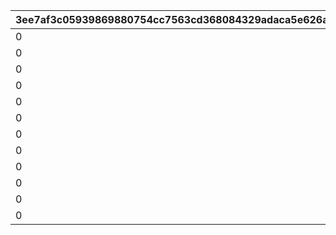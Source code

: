 |3ee7af3c05939869880754cc7563cd368084329adaca5e626a3bef482206b48b|5c202ebef0965468c5d044de5c20e609e3ef1d8d3b72e4148951b9652b55561d|d1267223bfa493b4c5b327cc62b59bb8b6d949a1dcc02c94005d3bd5f715d310|609c2faf66080dd2e7c4c47717791091312230e213ea5107abfb29c5cfe8ac44|59fc9128ed6cf22b463146a854718a0315f43de0b93093d3c95794ce525cc723|53e8033c5b6b50af3eaf3a3a611fdc9e6009820807f6fdbaab6053c9c52d3b6a|7262469a90fcc6d6f6664effb67ca57c7e065cfd705acb5cbbc551fa216c85bc|9350b0d499808a4687b5162de8dbd07164d1a17508570344f7888e3c86ff3791|
| --- | --- | --- | --- | --- | --- | --- | --- |
|0|1001201|10012103|1|0|0|10012|0|
|0|1001202|10012107|2|0|0|10012|0|
|0|1001203|10012109|3|0|0|10012|0|
|0|1001204|10012114|4|1001201|0|10012|0|
|0|1001204|10012114|5|1001202|0|10012|0|
|0|1001204|10012114|6|1001203|0|10012|0|
|0|2001201|20012103|7|0|0|20012|0|
|0|2001202|20012107|8|0|0|20012|0|
|0|2001203|20012109|9|0|0|20012|0|
|0|2001204|20012114|10|2001201|0|20012|0|
|0|2001204|20012114|11|2001202|0|20012|0|
|0|2001204|20012114|12|2001203|0|20012|0|